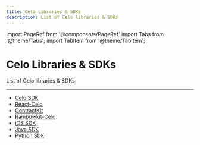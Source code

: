 ```yaml
---
title: Celo Libraries & SDKs
description: List of Celo libraries & SDKs
---
```


import PageRef from '@components/PageRef'
import Tabs from '@theme/Tabs';
import TabItem from '@theme/TabItem';

# Celo Libraries & SDKs

List of Celo libraries & SDKs

---

- [Celo SDK](https://celo-sdk-docs.readthedocs.io/en/latest/)
- [React-Celo](../react-celo/index.md)
- [ContractKit](../contractkit/index.md)
- [Rainbowkit-Celo](../rainbowkit-celo/index.md)
- [iOS SDK](https://github.com/heymateag/celoiossdk)
- [Java SDK](https://github.com/blaize-tech/celo-sdk-java)
- [Python SDK](https://github.com/blaize-tech/celo-sdk-py/)
